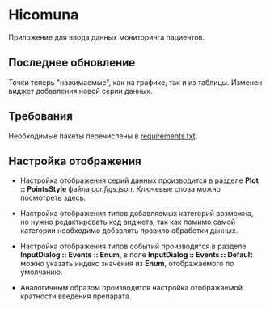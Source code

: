 # Hicomuna

Приложение для ввода данных мониторинга пациентов.

## Последнее обновление

Точки теперь "нажимаемые", как на графике, так и из таблицы. Изменен виджет добавления новой серии данных.

## Требования

Необходимые пакеты перечислены в [requirements.txt](./requirements.txt "требования").

## Настройка отображения

* Настройка отображения серий данных производится в разделе **Plot :: PointsStyle** файла *configs.json*.
Ключевые слова можно посмотреть 
[здесь](https://pyqtgraph.readthedocs.io/en/latest/graphicsItems/plotdataitem.html?highlight=PlotDataItem 
"PlotDataItem description").

* Настройка отображения типов добавляемых категорий возможна, но нужно редактировать код виджета, так как помимо 
самой категории необходимо добавлять правило обработки данных. 
  
* Настройка отображения типов событий производится в разделе **InputDialog :: Events :: Enum**, в поле 
**InputDialog :: Events :: Default** можно указать индекс значения из **Enum**, отображаемого по умолчанию.
  
* Аналогичным образом производится настройка отображаемой кратности введения препарата.
